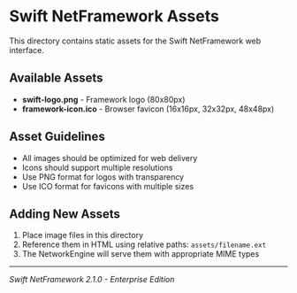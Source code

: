 # Swift NetFramework Assets

This directory contains static assets for the Swift NetFramework web interface.

## Available Assets

- **swift-logo.png** - Framework logo (80x80px)
- **framework-icon.ico** - Browser favicon (16x16px, 32x32px, 48x48px)

## Asset Guidelines

- All images should be optimized for web delivery
- Icons should support multiple resolutions
- Use PNG format for logos with transparency
- Use ICO format for favicons with multiple sizes

## Adding New Assets

1. Place image files in this directory
2. Reference them in HTML using relative paths: `assets/filename.ext`
3. The NetworkEngine will serve them with appropriate MIME types

---
*Swift NetFramework 2.1.0 - Enterprise Edition*
